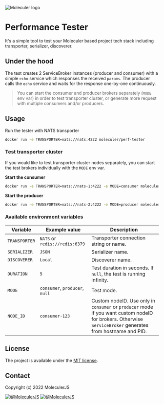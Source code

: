 ![Moleculer logo](http://moleculer.services/images/banner.png)

# Performance Tester
It's a simple tool to test your Moleculer based project tech stack including transporter, serializer, discoverer.

## Under the hood
The test creates 2 ServiceBroker instances (producer and consumer) with a simple `echo` service which responses the received `params`. The producer calls the `echo` service and waits for the response one-by-one continuously.

> You can start the consumer and producer brokers separately (`MODE` env var) in order to test transporter cluster, or generate more request with multiple consumers and/or producers.

## Usage

Run the tester with NATS transporter
```bash
docker run -e TRANSPORTER=nats://nats:4222 moleculer/perf-tester
```

### Test transporter cluster
If you would like to test transporter cluster nodes separately, you can start the test brokers individually with the `MODE` env var.

**Start the consumer**
```bash
docker run -e TRANSPORTER=nats://nats-1:4222 -e MODE=consumer moleculer/perf-tester
```

**Start the producer**
```bash
docker run -e TRANSPORTER=nats://nats-2:4222 -e MODE=producer moleculer/perf-tester
```


### Available environment variables

| Variable | Example value | Description |
| -------- | ------------- | ----------- |
| `TRANSPORTER` | `NATS` or `redis://redis:6379` | Transporter connection string or name. |
| `SERIALIZER` | `JSON` | Serializer name. |
| `DISCOVERER` | `Local` | Discoverer name. |
| `DURATION` | `5` | Test duration in seconds. If `null`, the test is running infinity. |
| `MODE` | `consumer`, `producer`, `null` | Test mode. |
| `NODE_ID` | `consumer-123` | Custom nodeID. Use only in `consumer` or `producer` mode if you want custom nodeID for brokers. Otherwise `ServiceBroker` generates from hostname and PID. |

## License
The project is available under the [MIT license](https://tldrlegal.com/license/mit-license).

## Contact
Copyright (c) 2022 MoleculerJS

[![@MoleculerJS](https://img.shields.io/badge/github-moleculerjs-green.svg)](https://github.com/moleculerjs) [![@MoleculerJS](https://img.shields.io/badge/twitter-MoleculerJS-blue.svg)](https://twitter.com/MoleculerJS)
